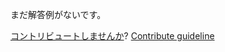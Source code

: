 
まだ解答例がないです。

[コントリビュートしませんか](https://github.com/BFEdev/BFE.dev-solutions/blob/main/design/design-an-instagram_ja.md)?  [Contribute guideline](https://github.com/BFEdev/BFE.dev-solutions#how-to-contribute)
